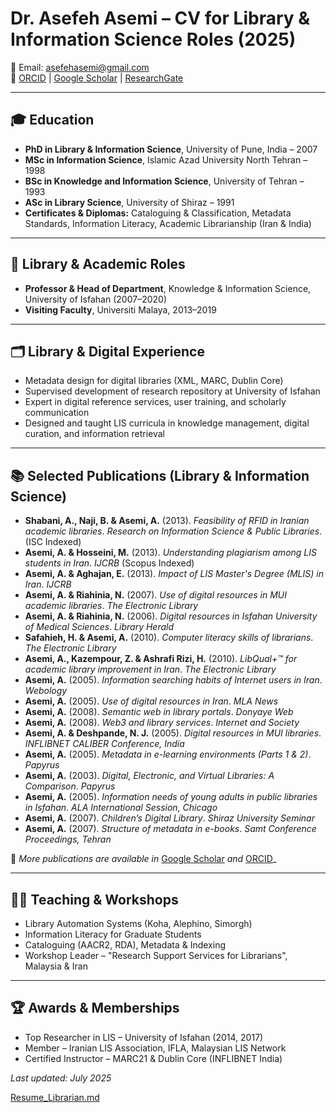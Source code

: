 # Dr. Asefeh Asemi – CV for Library & Information Science Roles (2025)

📧 Email: asefehasemi@gmail.com  
🔗 [ORCID](https://orcid.org/0000-0003-1667-4408) | [Google Scholar](https://scholar.google.com/citations?user=A2Asn18AAAAJ&hl=en) | [ResearchGate](https://www.researchgate.net/profile/Asefeh-Asemi)

---

## 🎓 Education
- **PhD in Library & Information Science**, University of Pune, India – 2007
- **MSc in Information Science**, Islamic Azad University North Tehran – 1998
- **BSc in Knowledge and Information Science**, University of Tehran – 1993
- **ASc in Library Science**, University of Shiraz – 1991
- **Certificates & Diplomas:** Cataloguing & Classification, Metadata Standards, Information Literacy, Academic Librarianship (Iran & India)

---

## 🏫 Library & Academic Roles
- **Professor & Head of Department**, Knowledge & Information Science, University of Isfahan (2007–2020)
- **Visiting Faculty**, Universiti Malaya, 2013–2019

---

## 🗂️ Library & Digital Experience
- Metadata design for digital libraries (XML, MARC, Dublin Core)
- Supervised development of research repository at University of Isfahan
- Expert in digital reference services, user training, and scholarly communication
- Designed and taught LIS curricula in knowledge management, digital curation, and information retrieval

---

## 📚 Selected Publications (Library & Information Science)

- **Shabani, A., Naji, B. & Asemi, A.** (2013). *Feasibility of RFID in Iranian academic libraries*. *Research on Information Science & Public Libraries*. (ISC Indexed)  
- **Asemi, A. & Hosseini, M.** (2013). *Understanding plagiarism among LIS students in Iran*. *IJCRB* (Scopus Indexed)  
- **Asemi, A. & Aghajan, E.** (2013). *Impact of LIS Master's Degree (MLIS) in Iran*. *IJCRB*  
- **Asemi, A. & Riahinia, N.** (2007). *Use of digital resources in MUI academic libraries*. *The Electronic Library*  
- **Asemi, A. & Riahinia, N.** (2006). *Digital resources in Isfahan University of Medical Sciences*. *Library Herald*  
- **Safahieh, H. & Asemi, A.** (2010). *Computer literacy skills of librarians*. *The Electronic Library*  
- **Asemi, A., Kazempour, Z. & Ashrafi Rizi, H.** (2010). *LibQual+™ for academic library improvement in Iran*. *The Electronic Library*  
- **Asemi, A.** (2005). *Information searching habits of Internet users in Iran*. *Webology*  
- **Asemi, A.** (2005). *Use of digital resources in Iran*. *MLA News*  
- **Asemi, A.** (2008). *Semantic web in library portals*. *Donyaye Web*  
- **Asemi, A.** (2008). *Web3 and library services*. *Internet and Society*  
- **Asemi, A. & Deshpande, N. J.** (2005). *Digital resources in MUI libraries*. *INFLIBNET CALIBER Conference, India*  
- **Asemi, A.** (2005). *Metadata in e-learning environments (Parts 1 & 2)*. *Papyrus*  
- **Asemi, A.** (2003). *Digital, Electronic, and Virtual Libraries: A Comparison*. *Papyrus*  
- **Asemi, A.** (2005). *Information needs of young adults in public libraries in Isfahan*. *ALA International Session, Chicago*  
- **Asemi, A.** (2007). *Children’s Digital Library*. *Shiraz University Seminar*  
- **Asemi, A.** (2007). *Structure of metadata in e-books*. *Samt Conference Proceedings, Tehran*  

📄 _More publications are available in_ [Google Scholar](https://scholar.google.com/citations?user=A2Asn18AAAAJ&hl=en) _and_ [ORCID](https://orcid.org/0000-0003-1667-4408)_

---

## 👩‍🏫 Teaching & Workshops
- Library Automation Systems (Koha, Alephino, Simorgh)
- Information Literacy for Graduate Students
- Cataloguing (AACR2, RDA), Metadata & Indexing
- Workshop Leader – "Research Support Services for Librarians", Malaysia & Iran

---

## 🏆 Awards & Memberships
- Top Researcher in LIS – University of Isfahan (2014, 2017)
- Member – Iranian LIS Association, IFLA, Malaysian LIS Network
- Certified Instructor – MARC21 & Dublin Core (INFLIBNET India)


_Last updated: July 2025_


[Resume_Librarian.md](https://github.com/user-attachments/files/21335060/Resume_Librarian.md)
